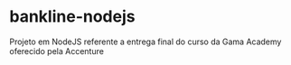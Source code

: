 # bankline-nodejs
Projeto em NodeJS referente a entrega final do curso da Gama Academy oferecido pela Accenture